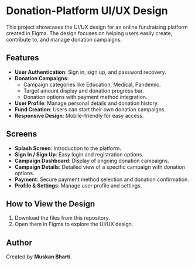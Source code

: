# Donation-Platform UI/UX Design


This project showcases the UI/UX design for an online fundraising platform created in Figma. The design focuses on helping users easily create, contribute to, and manage donation campaigns.

## Features
- **User Authentication**: Sign in, sign up, and password recovery.
- **Donation Campaigns**:
  - Campaign categories like Education, Medical, Pandemic.
  - Target amount display and donation progress bar.
  - Donation options with payment method integration.
- **User Profile**: Manage personal details and donation history.
- **Fund Creation**: Users can start their own donation campaigns.
- **Responsive Design**: Mobile-friendly for easy access.

## Screens
- **Splash Screen**: Introduction to the platform.
- **Sign In / Sign Up**: Easy login and registration options.
- **Campaign Dashboard**: Display of ongoing donation campaigns.
- **Campaign Details**: Detailed view of a specific campaign with donation options.
- **Payment**: Secure payment method selection and donation confirmation.
- **Profile & Settings**: Manage user profile and settings.

## How to View the Design
1. Download the files from this repository.
2. Open them in Figma to explore the UI/UX design.

## Author
Created by **Muskan Bharti**.
